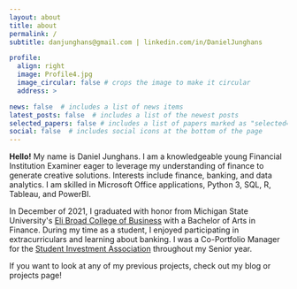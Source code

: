 ```yaml
---
layout: about
title: about
permalink: /
subtitle: danjunghans@gmail.com | linkedin.com/in/DanielJunghans

profile:
  align: right
  image: Profile4.jpg
  image_circular: false # crops the image to make it circular
  address: >

news: false  # includes a list of news items
latest_posts: false  # includes a list of the newest posts
selected_papers: false # includes a list of papers marked as "selected={true}"
social: false  # includes social icons at the bottom of the page
---
```

**Hello!** My name is Daniel Junghans.  I am a knowledgeable young Financial Institution Examiner eager to leverage my understanding of finance to generate creative solutions. Interests include finance, banking, and data analytics. I am skilled in Microsoft Office applications, Python 3, SQL, R, Tableau, and PowerBI. 

In December of 2021, I graduated with honor from Michigan State University's [Eli Broad College of Business](https://broad.msu.edu/) with a Bachelor of Arts in Finance. During my time as a student, I enjoyed participating in extracurriculars and learning about banking. I was a Co-Portfolio Manager for the [Student Investment Association](https://www.msusia.org/) throughout my Senior year.

If you want to look at any of my previous projects, check out my blog or projects page!